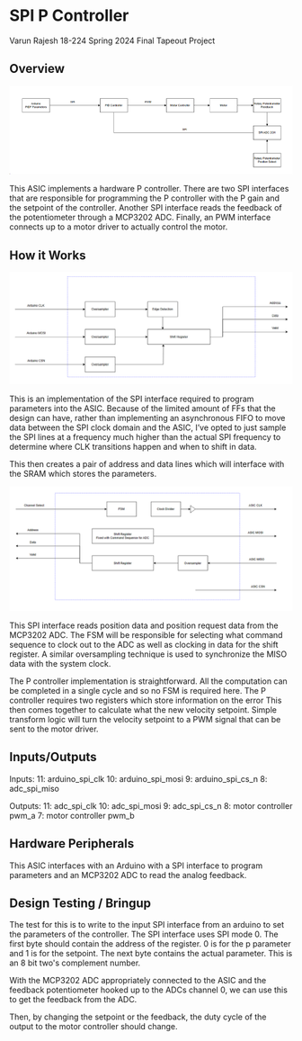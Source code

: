 # SPI P Controller

Varun Rajesh
18-224 Spring 2024 Final Tapeout Project

## Overview

![](highlevel.png)

This ASIC implements a hardware P controller. There are two SPI interfaces that are responsible for programming the P controller with the P gain and the setpoint of the controller. Another SPI interface reads the feedback of the potentiometer through a MCP3202 ADC. Finally, an PWM interface connects up to a motor driver to actually control the motor.

## How it Works

![](spi.png)

This is an implementation of the SPI interface required to program parameters into the ASIC. Because of the limited amount of FFs that the design can have, rather than implementing an asynchronous FIFO to move data between the SPI clock domain and the ASIC, I’ve opted to just sample the SPI lines at a frequency much higher than the actual SPI frequency to determine where CLK transitions happen and when to shift in data. 

This then creates a pair of address and data lines which will interface with the SRAM which stores the parameters.

![](mcp3202.png)

This SPI interface reads position data and position request data from the MCP3202 ADC. The FSM will be responsible for selecting what command sequence to clock out to the ADC as well as clocking in data for the shift register. A similar oversampling technique is used to synchronize the MISO data with the system clock. 

The P controller implementation is straightforward. All the computation can be completed in a single cycle and so no FSM is required here. The P controller requires two registers which store information on the error This then comes together to calculate what the new velocity setpoint. Simple transform logic will turn the velocity setpoint to a PWM signal that can be sent to the motor driver.

## Inputs/Outputs

Inputs:
11: arduino_spi_clk
10: arduino_spi_mosi
9:  arduino_spi_cs_n
8:  adc_spi_miso

Outputs:
11: adc_spi_clk
10: adc_spi_mosi
9:  adc_spi_cs_n
8:  motor controller pwm_a
7:  motor controller pwm_b

## Hardware Peripherals

This ASIC interfaces with an Arduino with a SPI interface to program parameters and an MCP3202 ADC to read the analog feedback. 

## Design Testing / Bringup

The test for this is to write to the input SPI interface from an arduino to set the parameters of the controller. The SPI interface uses SPI mode 0. The first byte should contain the address of the register. 0 is for the p parameter and 1 is for the setpoint. The next byte contains the actual parameter. This is an 8 bit two's complement number.

With the MCP3202 ADC appropriately connected to the ASIC and the feedback potentiometer hooked up to the ADCs channel 0, we can use this to get the feedback from the ADC. 

Then, by changing the setpoint or the feedback, the duty cycle of the output to the motor controller should change.


